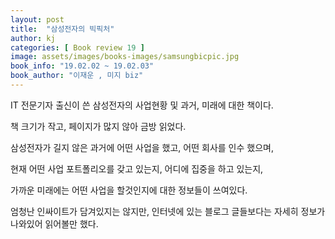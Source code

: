 ```yaml
---
layout: post
title:  "삼성전자의 빅픽처"
author: kj
categories: [ Book review 19 ]
image: assets/images/books-images/samsungbicpic.jpg
book_info: "19.02.02 ~ 19.02.03"
book_author: "이재운 , 미지 biz"
---
```

IT 전문기자 출신이 쓴 삼성전자의 사업현황 및 과거, 미래에 대한 책이다.

책 크기가 작고, 페이지가 많지 않아 금방 읽었다.

삼성전자가 길지 않은 과거에 어떤 사업을 했고, 어떤 회사를 인수 했으며,

현재 어떤 사업 포트폴리오를 갖고 있는지, 어디에 집중을 하고 있는지,

가까운 미래에는 어떤 사업을 할것인지에 대한 정보들이 쓰여있다.

엄청난 인싸이트가 담겨있지는 않지만, 인터넷에 있는 블로그 글들보다는 자세히 정보가 나와있어 읽어볼만 했다.

